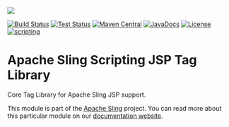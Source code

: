 [<img src="https://sling.apache.org/res/logos/sling.png"/>](https://sling.apache.org)

 [![Build Status](https://builds.apache.org/buildStatus/icon?job=Sling/sling-org-apache-sling-scripting-jsp-taglib/master)](https://builds.apache.org/job/Sling/job/sling-org-apache-sling-scripting-jsp-taglib/job/master) [![Test Status](https://img.shields.io/jenkins/t/https/builds.apache.org/job/Sling/job/sling-org-apache-sling-scripting-jsp-taglib/job/master.svg)](https://builds.apache.org/job/Sling/job/sling-org-apache-sling-scripting-jsp-taglib/job/master/test_results_analyzer/) [![Maven Central](https://maven-badges.herokuapp.com/maven-central/org.apache.sling/org.apache.sling.scripting.jsp.taglib/badge.svg)](https://search.maven.org/#search%7Cga%7C1%7Cg%3A%22org.apache.sling%22%20a%3A%22org.apache.sling.scripting.jsp.taglib%22) [![JavaDocs](https://www.javadoc.io/badge/org.apache.sling/org.apache.sling.scripting.jsp.taglib.svg)](https://www.javadoc.io/doc/org.apache.sling/org.apache.sling.scripting.jsp.taglib) [![License](https://img.shields.io/badge/License-Apache%202.0-blue.svg)](https://www.apache.org/licenses/LICENSE-2.0) [![scripting](https://sling.apache.org/badges/group-scripting.svg)](https://github.com/apache/sling-aggregator/blob/master/docs/groups/scripting.md)

# Apache Sling Scripting JSP Tag Library

Core Tag Library for Apache Sling JSP support.

This module is part of the [Apache Sling](https://sling.apache.org) project. You can read more about this particular module on our [documentation website](https://sling.apache.org/documentation/bundles/scripting/scripting-jsp.html).
